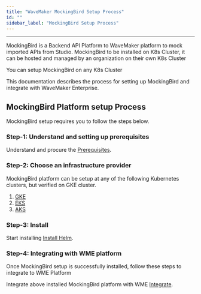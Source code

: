 ```yaml
---
title: "WaveMaker MockingBird Setup Process"
id: ""
sidebar_label: "MockingBird Setup Process"
---
```

---

MockingBird is a Backend API Platform to WaveMaker platform to mock imported APIs from Studio. MockingBird to be installed on K8s Cluster, it can be hosted and managed by an organization on their own K8s Cluster

You can setup MockingBird on any K8s Cluster

This documentation describes the process for setting up MockingBird and integrate with WaveMaker Enterprise.

## MockingBird Platform setup Process

MockingBird setup requires you to follow the steps below.


### Step-1: Understand and setting up prerequisites

Understand and procure the [Prerequisites](/learn/on-premise/extensions/mb-prerequisites.md).

### Step-2: Choose an infrastructure provider

MockingBird platform can be setup at any of the following Kubernetes clusters, but verified on GKE cluster.

1. [GKE](https://cloud.google.com/learn/what-is-kubernetes)
2. [EKS](https://aws.amazon.com/eks/)
3. [AKS](https://learn.microsoft.com/en-us/azure/aks/)

### Step-3: Install 

Start installing [Install Helm](/learn/on-premise/extensions/mb-install.md).


### Step-4: Integrating with WME platform

Once MockingBird setup is successfully installed, follow these steps to integrate to WME Platform

Integrate above installed MockingBird platform with WME [Integrate](/learn/on-premise/extensions/mb-integrate.md).


